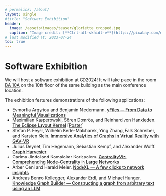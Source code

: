 ```yaml
---
# permalink: /about/
layout: single
#title: "Software Exhibition"
header:
  image: /assets/images/teaser/gloriette_cropped.jpg
  caption: "Image credit: [**Ctrl-alt-skhidt-e**](https://pixabay.com/de/photos/architektur-wien-schloss-sch%C3%B6nbrunn-3652253/)"
# last_modified_at: 2023-07-24
toc: true
---
```


<style type="text/css">
  span.title {
    font-weight: 500;
  }

</style>

# Software Exhibition

We will host a software exhibition at GD2024!
It will take place in the room <a href="https://tuw-maps.tuwien.ac.at/?q=BA10G02" target="_blank">BA 10A</a> on the 10th floor of the same building as the main conference location.

The exhibition features demonstrations of the following applications:

- <span class="authors"><span>Evmorfia Argyriou and Benjamin Niedermann</span>. </span><span class="title"><a href="https://doi.org/10.4230/LIPIcs.GD.2024.55" target="_blank">yFiles &mdash; From Data to Meaningful Visualizations</a></span>
- <span class="authors"><span>Maximilian Kasperowski, Sören Domrös, and Reinhard von Hanxleden</span>. </span><span class="title"><a href="https://doi.org/10.4230/LIPIcs.GD.2024.56" target="_blank">The Eclipse Layout Kernel</a></span> <span class="slides-link">[<a href="https://owncloud.tuwien.ac.at/index.php/s/UK1XCKvxXPA4Rmd" target="_blank">Poster</a>]</span>
- <span class="authors"><span>Stefan P. Feyer, Wilhelm Kerle-Malcharek, Ying Zhang, Falk Schreiber, and Karsten Klein</span>. </span><span class="title"><a href="https://doi.org/10.4230/LIPIcs.GD.2024.57" target="_blank">Immersive Analytics of Graphs in Virtual Reality with GAV-VR</a></span>
- <span class="authors"><span>Julius Deynet, Tim Hegemann, Sebastian Kempf, and Alexander Wolff</span>. </span><span class="title"><a href="https://doi.org/10.4230/LIPIcs.GD.2024.58" target="_blank">Graph Harvester</a></span>
- <span class="authors"><span>Garima Jindal and Kamalakar Karlapalem</span>. </span><span class="title"><a href="https://doi.org/10.4230/LIPIcs.GD.2024.59" target="_blank">CentralityViz: Comprehending Node-Centrality in Large Networks</a></span>
- <span class="authors"><span>Arber Ceni and Harald Meier</span>. </span><span class="title"><a href="https://doi.org/10.4230/LIPIcs.GD.2024.60" target="_blank">NodeXL &mdash; A few clicks to network insights</a></span>
- <span class="authors"><span>Andreas Benno Kollegger, Alexander Erdl, and Michael Hunger</span>. </span><span class="title"><a href="https://doi.org/10.4230/LIPIcs.GD.2024.61" target="_blank">Knowledge Graph Builder &mdash; Constructing a graph from arbitrary text using an LLM</a></span>























